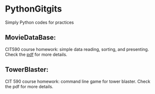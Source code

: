 # PythonGitgits
Simply Python codes for practices

## MovieDataBase: 

CIT590 course homework: simple data reading, sorting, and presenting. Check the [pdf](../MovieDataBAse/CIT590HW4.pdf) for more details.

## TowerBlaster: 

CIT 590 course homework: command line game for tower blaster. Check the pdf for more details.
